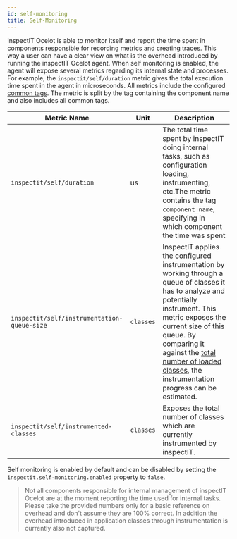 ```yaml
---
id: self-monitoring
title: Self-Monitoring
---
```


inspectIT Ocelot is able to monitor itself and report the time spent in components responsible for recording metrics and creating traces.
This way a user can have a clear view on what is the overhead introduced by running the inspectIT Ocelot agent.
When self monitoring is enabled, the agent will expose several metrics regarding its internal state and processes.
For example, the `inspectit/self/duration` metric gives the total execution time spent in the agent in microseconds.
All metrics include the configured [common tags](metrics/common-tags.md).
The metric is split by the tag containing the component name and also includes all common tags.

|Metric Name |Unit| Description
|---|---|---|
|```inspectit/self/duration```|us|The total time spent by inspectIT doing internal tasks, such as configuration loading, instrumenting, etc.The metric contains the tag ```component_name```, specifying in which component the time was spent
|```inspectit/self/instrumentation-queue-size```|`classes`|InspectIT applies the configured instrumentation by working through a queue of classes it has to analyze and potentially instrument. This metric exposes the current size of this queue. By comparing it against the [total number of loaded classes](metrics/metric-recorders.md#class-loading-metrics), the instrumentation progress can be estimated.
|```inspectit/self/instrumented-classes```|`classes`|Exposes the total number of classes which are currently instrumented by inspectIT.

Self monitoring is enabled by default and can be disabled by setting the `inspectit.self-monitoring.enabled` property to `false`.

> Not all components responsible for internal management of inspectIT Ocelot are at the moment reporting the time used for internal tasks. Please take the provided numbers only for a basic reference on overhead and don't assume they are 100% correct. In addition the overhead introduced in application classes through instrumentation is currently also not captured.
